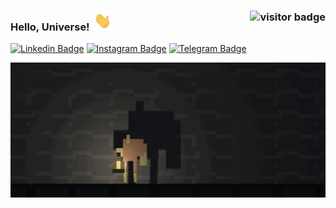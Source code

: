 ### Hello, Universe! <img src="https://github.com/jeetbanik/jeetbanik/blob/main/waving_hand_sign.gif" width="32px"> &nbsp; <img align="right" src="https://visitor-badge.glitch.me/badge?page_id=jeetbanik.jeetbanik" alt="visitor badge"/>
[![Linkedin Badge](https://img.shields.io/badge/-LinkedIn-0e76a8?logo=Linkedin)](https://www.linkedin.com/in/jeetbanik/)
[![Instagram Badge](https://img.shields.io/badge/-Instagram-e1306c?logo=Instagram&logoColor=pink)](https://www.instagram.com/jeetban1k/)
[![Telegram Badge](https://img.shields.io/badge/-Telegram-0088cc?logo=Telegram)](https://t.me/jeetbanik)
<p align="center">
  <img align="center" src="https://github.com/jeetbanik/jeetbanik/blob/main/Kartograf_v0-0-1-2.gif">
</p>
